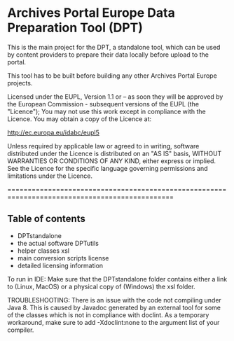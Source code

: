# Archives Portal Europe Data Preparation Tool (DPT)

This is the main project for the DPT, a standalone tool, which can be used by content providers to prepare their data locally before upload to the portal.

This tool has to be built before building any other Archives Portal Europe projects.

Licensed under the EUPL, Version 1.1 or – as soon they will be approved by the European Commission - subsequent versions of the EUPL (the "Licence"); You may not use this work except in compliance with the Licence. You may obtain a copy of the Licence at:

http://ec.europa.eu/idabc/eupl5

Unless required by applicable law or agreed to in writing, software distributed under the Licence is distributed on an "AS IS" basis, WITHOUT WARRANTIES OR CONDITIONS OF ANY KIND, either express or implied. See the Licence for the specific language governing permissions and limitations under the Licence.

===============================================================================================

## Table of contents
- DPTstandalone 
- the actual software DPTutils 
- helper classes xsl 
- main conversion scripts license 
- detailed licensing information

To run in IDE: Make sure that the DPTstandalone folder contains either a link to (Linux, MacOS) or a physical copy of (Windows) the xsl folder.

TROUBLESHOOTING:
There is an issue with the code not compiling under Java 8. This is caused by Javadoc generated by an external tool for some of the classes which is not in compliance with doclint. As a temporary workaround, make sure to add -Xdoclint:none to the argument list of your compiler.
